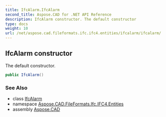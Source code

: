 ```yaml
---
title: IfcAlarm.IfcAlarm
second_title: Aspose.CAD for .NET API Reference
description: IfcAlarm constructor. The default constructor
type: docs
weight: 10
url: /net/aspose.cad.fileformats.ifc.ifc4.entities/ifcalarm/ifcalarm/
---
```

## IfcAlarm constructor

The default constructor.

```csharp
public IfcAlarm()
```

### See Also

* class [IfcAlarm](../)
* namespace [Aspose.CAD.FileFormats.Ifc.IFC4.Entities](../../ifcalarm/)
* assembly [Aspose.CAD](../../../)


